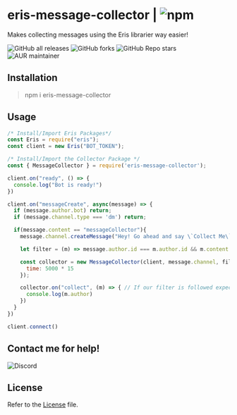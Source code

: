 # eris-message-collector | ![npm](https://img.shields.io/npm/v/eris-message-collector?style=for-the-badge)
Makes collecting messages using the Eris librarier way easier!

![GitHub all releases](https://img.shields.io/github/downloads/GodyFromDiscord/days-until-christmas/total) ![GitHub forks](https://img.shields.io/github/forks/GodyFromDiscord/eris-message-collector?style=plastic) ![GitHub Repo stars](https://img.shields.io/github/stars/GodyFromDiscord/eris-message-collector?style=plastic) ![AUR maintainer](https://img.shields.io/aur/maintainer/eris-mesage-collector?style=plastic)

## Installation
> npm i eris-message-collector

## Usage
```javascript
/* Install/Import Eris Packages*/
const Eris = require("eris");
const client = new Eris("BOT_TOKEN");

/* Install/Import the Collector Package */
const { MessageCollector } = require('eris-message-collector');

client.on("ready", () => {
  console.log("Bot is ready!")
})

client.on("messageCreate", async(message) => {
  if (message.author.bot) return;
  if (message.channel.type === 'dm') return;

  if(message.content == "messageCollector"){
    message.channel.createMessage("Hey! Go ahead and say \`Collect Me\`"); // Create our message prompting the user.

    let filter = (m) => message.author.id === m.author.id && m.content === "Collect Me"; // Create our filter which looks for "Collect Me" from the message author.

    const collector = new MessageCollector(client, message.channel, filter, { // Create our collector with our options set as the current channel, the client, filter and our time
      time: 5000 * 15
    });

    collector.on("collect", (m) => { // If our filter is followed expect output should be the authors information.
      console.log(m.author)
    })
  }
})

client.connect()
```

## Contact me for help!
![Discord](https://img.shields.io/badge/-Discord%20Server-23272A?logo=discord)

## License
Refer to the [License](https://github.com/GodyFromDiscord/eris-message-collector/blob/main/LICENSE) file.

